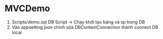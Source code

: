 # MVCDemo
1. Scripts/demo.sql DB Script -> Chạy khởi tạo bảng và sp trong DB
2. Vào appsetting.json chỉnh sửa DBContextConnection thành coonect DB local
